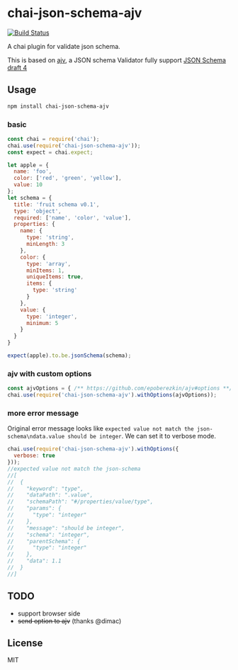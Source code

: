 # chai-json-schema-ajv

[![Build Status](https://travis-ci.org/up9cloud/chai-json-schema-ajv.svg?branch=master)](https://travis-ci.org/up9cloud/chai-json-schema-ajv)

A chai plugin for validate json schema.

This is based on [ajv](https://github.com/epoberezkin/ajv), a JSON schema Validator fully support [JSON Schema draft 4](http://json-schema.org/)

## Usage

```sh
npm install chai-json-schema-ajv
```

### basic

```js
const chai = require('chai');
chai.use(require('chai-json-schema-ajv'));
const expect = chai.expect;

let apple = {
  name: 'foo',
  color: ['red', 'green', 'yellow'],
  value: 10
};
let schema = {
  title: 'fruit schema v0.1',
  type: 'object',
  required: ['name', 'color', 'value'],
  properties: {
    name: {
      type: 'string',
      minLength: 3
    },
    color: {
      type: 'array',
      minItems: 1,
      uniqueItems: true,
      items: {
        type: 'string'
      }
    },
    value: {
      type: 'integer',
      minimum: 5
    }
  }
}

expect(apple).to.be.jsonSchema(schema);
```

### ajv with custom options

```js
const ajvOptions = { /** https://github.com/epoberezkin/ajv#options **/ };
chai.use(require('chai-json-schema-ajv').withOptions(ajvOptions));
```

### more error message

Original error message looks like `expected value not match the json-schema\ndata.value should be integer`. We can set it to verbose mode.

```js
chai.use(require('chai-json-schema-ajv').withOptions({
  verbose: true
}));
//expected value not match the json-schema
//[
//  {
//    "keyword": "type",
//    "dataPath": ".value",
//    "schemaPath": "#/properties/value/type",
//    "params": {
//      "type": "integer"
//    },
//    "message": "should be integer",
//    "schema": "integer",
//    "parentSchema": {
//      "type": "integer"
//    },
//    "data": 1.1
//  }
//]
```

## TODO

- support browser side
- ~~send option to ajv~~ (thanks @dimac)

## License

MIT
